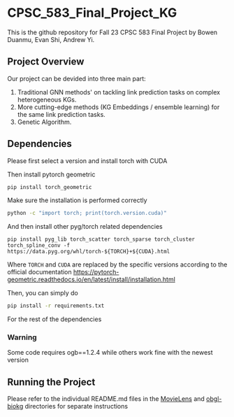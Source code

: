 # CPSC_583_Final_Project_KG
This is the github repository for Fall 23 CPSC 583 Final Project by Bowen Duanmu, Evan Shi, Andrew Yi.

## Project Overview
Our project can be devided into three main part:

1. Traditional GNN methods' on tackling link prediction tasks on complex heterogeneous KGs.  
2. More cutting-edge methods (KG Embeddings / ensemble learning) for the same link prediction tasks. 
4. Genetic Algorithm.

## Dependencies
Please first select a version and install torch with CUDA

Then install pytorch geometric

```bash
pip install torch_geometric
```

Make sure the installation is performed correctly

```bash
python -c "import torch; print(torch.version.cuda)"
```

And then install other pyg/torch related dependencies

```basg 
pip install pyg_lib torch_scatter torch_sparse torch_cluster torch_spline_conv -f https://data.pyg.org/whl/torch-${TORCH}+${CUDA}.html
```

Where `TORCH` and `CUDA` are replaced by the specific versions according to the official documentation https://pytorch-geometric.readthedocs.io/en/latest/install/installation.html

Then, you can simply do

```bash
pip install -r requirements.txt
```

For the rest of the dependencies

### Warning

Some code requires ogb==1.2.4 while others work fine with the newest version

## Running the Project
Please refer to the individual README.md files in the [MovieLens](https://github.com/Eceptonsu/CPSC_583_Final_Project_KG/tree/main/MovieLens) and [obgl-biokg](https://github.com/Eceptonsu/CPSC_583_Final_Project_KG/tree/main/ogbl-biokg) directories for separate instructions

